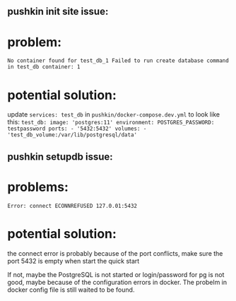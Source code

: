 ## pushkin init site issue:

# problem:
`
No container found for test_db_1
Failed to run create database command in test_db container: 1
`

# potential solution:
update `services: test_db` in `pushkin/docker-compose.dev.yml` to look like this:
`
test_db:
    image: 'postgres:11'
    environment:
        POSTGRES_PASSWORD: testpassword
    ports:
      - '5432:5432'
    volumes:
      - 'test_db_volume:/var/lib/postgresql/data'
`


## pushkin setupdb issue:

# problems:
`Error: connect ECONNREFUSED 127.0.01:5432`

# potential solution:
the connect error is probably because of the port conflicts, make sure the port 5432 is empty when start the quick start

If not, maybe the PostgreSQL is not started or login/password for pg is not good, maybe because of the configuration errors in docker. The probelm in docker config file is still waited to be found.

